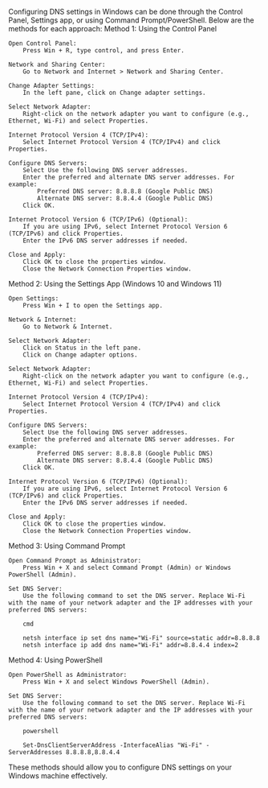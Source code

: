 Configuring DNS settings in Windows can be done through the Control Panel, Settings app, or using Command Prompt/PowerShell. Below are the methods for each approach:
Method 1: Using the Control Panel

    Open Control Panel:
        Press Win + R, type control, and press Enter.

    Network and Sharing Center:
        Go to Network and Internet > Network and Sharing Center.

    Change Adapter Settings:
        In the left pane, click on Change adapter settings.

    Select Network Adapter:
        Right-click on the network adapter you want to configure (e.g., Ethernet, Wi-Fi) and select Properties.

    Internet Protocol Version 4 (TCP/IPv4):
        Select Internet Protocol Version 4 (TCP/IPv4) and click Properties.

    Configure DNS Servers:
        Select Use the following DNS server addresses.
        Enter the preferred and alternate DNS server addresses. For example:
            Preferred DNS server: 8.8.8.8 (Google Public DNS)
            Alternate DNS server: 8.8.4.4 (Google Public DNS)
        Click OK.

    Internet Protocol Version 6 (TCP/IPv6) (Optional):
        If you are using IPv6, select Internet Protocol Version 6 (TCP/IPv6) and click Properties.
        Enter the IPv6 DNS server addresses if needed.

    Close and Apply:
        Click OK to close the properties window.
        Close the Network Connection Properties window.

Method 2: Using the Settings App (Windows 10 and Windows 11)

    Open Settings:
        Press Win + I to open the Settings app.

    Network & Internet:
        Go to Network & Internet.

    Select Network Adapter:
        Click on Status in the left pane.
        Click on Change adapter options.

    Select Network Adapter:
        Right-click on the network adapter you want to configure (e.g., Ethernet, Wi-Fi) and select Properties.

    Internet Protocol Version 4 (TCP/IPv4):
        Select Internet Protocol Version 4 (TCP/IPv4) and click Properties.

    Configure DNS Servers:
        Select Use the following DNS server addresses.
        Enter the preferred and alternate DNS server addresses. For example:
            Preferred DNS server: 8.8.8.8 (Google Public DNS)
            Alternate DNS server: 8.8.4.4 (Google Public DNS)
        Click OK.

    Internet Protocol Version 6 (TCP/IPv6) (Optional):
        If you are using IPv6, select Internet Protocol Version 6 (TCP/IPv6) and click Properties.
        Enter the IPv6 DNS server addresses if needed.

    Close and Apply:
        Click OK to close the properties window.
        Close the Network Connection Properties window.

Method 3: Using Command Prompt

    Open Command Prompt as Administrator:
        Press Win + X and select Command Prompt (Admin) or Windows PowerShell (Admin).

    Set DNS Server:
        Use the following command to set the DNS server. Replace Wi-Fi with the name of your network adapter and the IP addresses with your preferred DNS servers:

        cmd

        netsh interface ip set dns name="Wi-Fi" source=static addr=8.8.8.8
        netsh interface ip add dns name="Wi-Fi" addr=8.8.4.4 index=2

Method 4: Using PowerShell

    Open PowerShell as Administrator:
        Press Win + X and select Windows PowerShell (Admin).

    Set DNS Server:
        Use the following command to set the DNS server. Replace Wi-Fi with the name of your network adapter and the IP addresses with your preferred DNS servers:

        powershell

        Set-DnsClientServerAddress -InterfaceAlias "Wi-Fi" -ServerAddresses 8.8.8.8,8.8.4.4

These methods should allow you to configure DNS settings on your Windows machine effectively.